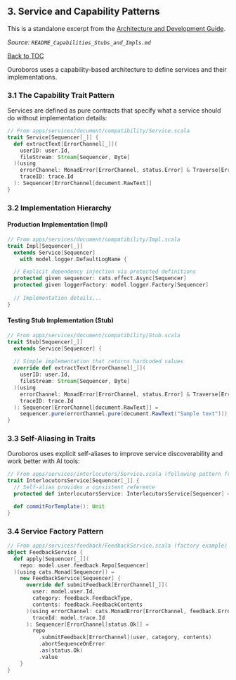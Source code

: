 ## 3. Service and Capability Patterns

This is a standalone excerpt from the [Architecture and Development Guide](../README_Architecture_And_Development_Guide.md).

*Source: `README_Capabilities_Stubs_and_Impls.md`*

[Back to TOC](#table-of-contents)

Ouroboros uses a capability-based architecture to define services and their implementations.

### 3.1 The Capability Trait Pattern

Services are defined as pure contracts that specify what a service should do without implementation details:

```scala
// From apps/services/document/compatibility/Service.scala
trait Service[Sequencer[_]] {
  def extractText[ErrorChannel[_]](
    userID: user.Id,
    fileStream: Stream[Sequencer, Byte]
  )(using
    errorChannel: MonadError[ErrorChannel, status.Error] & Traverse[ErrorChannel],
    traceID: trace.Id
  ): Sequencer[ErrorChannel[document.RawText]]
}
```

### 3.2 Implementation Hierarchy

#### Production Implementation (Impl)

```scala
// From apps/services/document/compatibility/Impl.scala
trait Impl[Sequencer[_]]
  extends Service[Sequencer]
    with model.logger.DefaultLogName {

  // Explicit dependency injection via protected definitions
  protected given sequencer: cats.effect.Async[Sequencer]
  protected given loggerFactory: model.logger.Factory[Sequencer]
  
  // Implementation details...
}
```

#### Testing Stub Implementation (Stub)

```scala
// From apps/services/document/compatibility/Stub.scala
trait Stub[Sequencer[_]]
  extends Service[Sequencer] {
  
  // Simple implementation that returns hardcoded values
  override def extractText[ErrorChannel[_]](
    userID: user.Id,
    fileStream: Stream[Sequencer, Byte]
  )(using
    errorChannel: MonadError[ErrorChannel, status.Error] & Traverse[ErrorChannel],
    traceID: trace.Id
  ): Sequencer[ErrorChannel[document.RawText]] =
    sequencer.pure(errorChannel.pure(document.RawText("Sample text")))
}
```

### 3.3 Self-Aliasing in Traits

Ouroboros uses explicit self-aliases to improve service discoverability and work better with AI tools:

```scala
// From apps/services/interlocutors/Service.scala (following pattern from README_Mixin_Patterns.md)
trait InterlocutorsService[Sequencer[_]] {
  // Self-alias provides a consistent reference
  protected def interlocutorsService: InterlocutorsService[Sequencer] = this

  def commitForTemplate(): Unit
}
```

### 3.4 Service Factory Pattern

```scala
// From apps/services/feedback/FeedbackService.scala (factory example)
object FeedbackService {
  def apply[Sequencer[_]](
    repo: model.user.feedback.Repo[Sequencer]
  )(using cats.Monad[Sequencer]) = 
    new FeedbackService[Sequencer] {
      override def submitFeedback[ErrorChannel[_]](
        user: model.user.Id,
        category: feedback.FeedbackType,
        contents: feedback.FeedbackContents
      )(using errorChannel: cats.MonadError[ErrorChannel, feedback.Error] & cats.Traverse[ErrorChannel],
        traceId: model.trace.Id
      ): Sequencer[ErrorChannel[status.Ok]] =
        repo
          .submitFeedback[ErrorChannel](user, category, contents)
          .abortSequenceOnError
          .as(status.Ok)
          .value
    }
}

